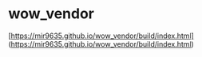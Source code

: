 # wow_vendor

[https://mir9635.github.io/wow_vendor/build/index.html] (https://mir9635.github.io/wow_vendor/build/index.html)